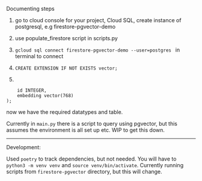 Documenting steps

1. go to cloud console for your project, Cloud SQL, create instance of postgresql, e.g firestore-pgvector-demo

2. use populate_firestore script in scripts.py

3. `gcloud sql connect firestore-pgvector-demo --user=postgres ` in terminal to connect

4. `CREATE EXTENSION IF NOT EXISTS vector;`

5.
```CREATE TABLE embeddings(
    id INTEGER,
    embedding vector(768)
);
```

now we have the required datatypes and table.

Currently in `main.py` there is a script to query using pgvector, but this assumes the environment is all set up etc. WIP to get this down.
______

Development:

Used `poetry` to track dependencies, but not needed. You will have to `python3 -m venv venv` and `source venv/bin/activate`. Currently running scripts from `firestore-pgvector` directory, but this will change.